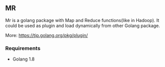 ## MR 

Mr is a golang package with Map and Reduce functions(like in Hadoop). It could be used as plugin and load dynamically 
from other Golang package. 

More: https://tip.golang.org/pkg/plugin/

### Requirements 

* Golang 1.8 
